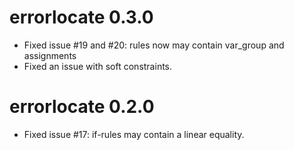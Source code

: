 # errorlocate 0.3.0

* Fixed issue #19 and #20: rules now may contain var_group and assignments
* Fixed an issue with soft constraints.

# errorlocate 0.2.0

* Fixed issue #17: if-rules may contain a linear equality.
